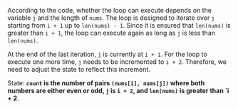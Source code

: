 According to the code, whether the loop can execute depends on the variable `j` and the length of `nums`. The loop is designed to iterate over `j` starting from `i + 1` up to `len(nums) - 1`. Since it is ensured that `len(nums)` is greater than `i + 1`, the loop can execute again as long as `j` is less than `len(nums)`.

At the end of the last iteration, `j` is currently at `i + 1`. For the loop to execute one more time, `j` needs to be incremented to `i + 2`. Therefore, we need to adjust the state to reflect this increment.

State: **`count` is the number of pairs `(nums[i], nums[j])` where both numbers are either even or odd, `j` is `i + 2`, and `len(nums)` is greater than `i + 2**.